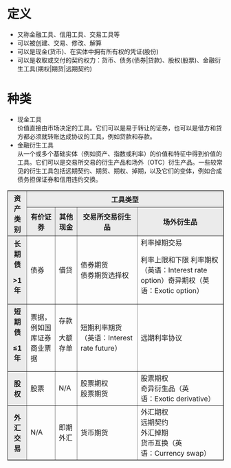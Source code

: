 # 定义
* 又称金融工具、信用工具、交易工具等
* 可以被创建、交易、修改、解算
* 可以是现金(货币)、在实体中拥有所有权的凭证(股份)
* 可以是收取或交付的契约权力：货币、债务(债券|贷款)、股权(股票)、金融衍生工具(期权|期货|远期契约)

# 种类
* 现金工具  
价值直接由市场决定的工具。它们可以是易于转让的证券，也可以是借方和贷方都必须就转账达成协议的工具，例如贷款和存款。
* 金融衍生工具  
从一个或多个基础实体（例如资产、指数或利率）的价值和特征中得到价值的工具。它们可以是交易所交易的衍生产品和场外（OTC）衍生产品。一些较常见的衍生工具包括远期契约、期货、期权、掉期，以及它们的变体，例如合成债务担保证券和信用违约交换。
<html>
<table border="1" cellpadding="4" cellspacing="0">
<tbody><tr>
<th rowspan="2" bgcolor="#EBEBEB">资产类别
</th>
<th colspan="4" bgcolor="#EBEBEB">工具类型
</th></tr>
<tr>
<th bgcolor="#EBEBEB">有价证券
</th>
<th bgcolor="#EBEBEB">其他现金
</th>
<th bgcolor="#EBEBEB"><a rel="nofollow" class="external text" >交易所交易衍生品</a>
</th>
<th bgcolor="#EBEBEB"><a rel="nofollow" class="external text" >场外衍生品</a>
</th></tr>
<tr>
<th bgcolor="#EBEBEB">长期债
<p>&gt;1年
</p>
</th>
<td><a title="债券">债券</a>
</td>
<td><a title="借贷">借贷</a>
</td>
<td>债券<a title="期货">期货</a><br />债券<a title="期货">期货</a><a title="期权">选择权</a>
</td>
<td><a class="mw-redirect" title="利率掉期交易">利率掉期交易</a>
<p><a title="利率上限">利率上限和下限</a> <span class="ilh-all" data-orig-title="利率期权" data-lang-code="en" data-lang-name="英语" data-foreign-title="Interest rate option"><span class="ilh-page"><a class="new" title="">利率期权</a></span><span class="noprint ilh-comment">（<span class="ilh-lang">英语</span><span class="ilh-colon">：</span><span class="ilh-link"><a class="extiw" title="en:Interest rate option"><span lang="en" dir="auto">Interest rate option</span></a></span>）</span></span><span class="ilh-all" data-orig-title="奇异衍生品" data-lang-code="en" data-lang-name="英语" data-foreign-title="Exotic option"><span class="ilh-page"><a class="new" title="">奇异期权</a></span><span class="noprint ilh-comment">（<span class="ilh-lang">英语</span><span class="ilh-colon">：</span><span class="ilh-link"><a class="extiw" title="en:Exotic option"><span lang="en" dir="auto">Exotic option</span></a></span>）</span></span> 
</p>
</td></tr>
<tr>
<th bgcolor="#EBEBEB">短期债
<p>≤1年
</p>
</th>
<td>票据，例如<a title="美国国库证券">国库证券</a><br /><a title="商业票据">商业票据</a>
</td>
<td><a title="存款">存款</a>
<p><a class="mw-redirect" title="大额存单">大额存单</a> 
</p>
</td>
<td>短期<span class="ilh-all" data-orig-title="利率期货" data-lang-code="en" data-lang-name="英语" data-foreign-title="Interest rate future"><span class="ilh-page"><a class="new" title="">利率期货</a></span><span class="noprint ilh-comment">（<span class="ilh-lang">英语</span><span class="ilh-colon">：</span><span class="ilh-link"><a class="extiw" title="en:Interest rate future"><span lang="en" dir="auto">Interest rate future</span></a></span>）</span></span>
</td>
<td><a title="远期利率协议">远期利率协议</a>
</td></tr>
<tr>
<th bgcolor="#EBEBEB">股权
</th>
<td><a title="股票">股票</a>
</td>
<td>N/A
</td>
<td>股票<a title="期权">期权</a><br />股票<a title="期货">期货</a>
</td>
<td>股票<a title="期权">期权</a><br /><span class="ilh-all" data-orig-title="奇异衍生品" data-lang-code="en" data-lang-name="英语" data-foreign-title="Exotic derivative"><span class="ilh-page"><a class="new" title="">奇异衍生品</a></span><span class="noprint ilh-comment">（<span class="ilh-lang">英语</span><span class="ilh-colon">：</span><span class="ilh-link"><a class="extiw" title="en:Exotic derivative"><span lang="en" dir="auto">Exotic derivative</span></a></span>）</span></span>
</td></tr>
<tr>
<th bgcolor="#EBEBEB"><atitle="通货">外汇交易</a>
</th>
<td>N/A
</td>
<td><a class="mw-redirect" title="即期外汇">即期外汇</a>
</td>
<td>货币期货
</td>
<td>外汇<a title="期权">期权</a><br /><a title="远期合约">远期契约</a><br /><a title="外汇掉期">外汇掉期</a><br /><span class="ilh-all" data-orig-title="货币互换" data-lang-code="en" data-lang-name="英语" data-foreign-title="Currency swap"><span class="ilh-page"><a class="new" title="">货币互换</a></span><span class="noprint ilh-comment">（<span class="ilh-lang">英语</span><span class="ilh-colon">：</span><span class="ilh-link"><a class="extiw" title="en:Currency swap"><span lang="en" dir="auto">Currency swap</span></a></span>）</span></span>
</td></tr></tbody></table>
</html>
